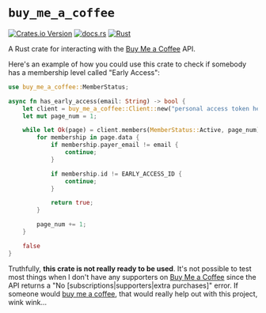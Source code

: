 # `buy_me_a_coffee`

[![Crates.io Version](https://img.shields.io/crates/v/buy_me_a_coffee)](https://crates.io/crates/buy_me_a_coffee)
[![docs.rs](https://img.shields.io/docsrs/buy_me_a_coffee)](https://docs.rs/buy_me_a_coffee)
[![Rust](https://github.com/valentinegb/buy-me-a-coffee-rs/actions/workflows/rust.yml/badge.svg)](https://github.com/valentinegb/buy-me-a-coffee-rs/actions/workflows/rust.yml)

A Rust crate for interacting with the [Buy Me a Coffee] API.

Here's an example of how you could use this crate to check if somebody has a
membership level called "Early Access":

```rust
use buy_me_a_coffee::MemberStatus;

async fn has_early_access(email: String) -> bool {
    let client = buy_me_a_coffee::Client::new("personal access token here");
    let mut page_num = 1;

    while let Ok(page) = client.members(MemberStatus::Active, page_num).await {
        for membership in page.data {
            if membership.payer_email != email {
                continue;
            }

            if membership.id != EARLY_ACCESS_ID {
                continue;
            }

            return true;
        }

        page_num += 1;
    }

    false
}
```

Truthfully, **this crate is not really ready to be used**. It's not possible to
test most things when I don't have any supporters on [Buy Me a Coffee] since the
API returns a "No \[subscriptions|supporters|extra purchases]" error. If someone
would [buy me a coffee][Buy Me a Coffee personal page], that would really help
out with this project, wink wink...

[Buy Me a Coffee]: https://buymeacoffee.com
[Buy Me a Coffee personal page]: https://buymeacoffee.com/im_valentinegb
